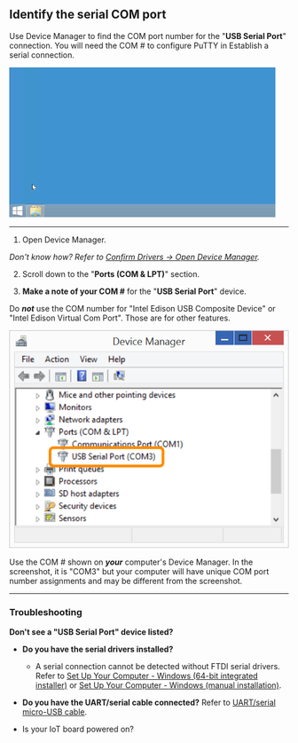## Identify the serial COM port

Use Device Manager to find the COM port number for the "**USB Serial Port**" connection. You will need the COM # to configure PuTTY in Establish a serial connection.

![Animated gif: identifying the serial COM port](images/identify_com_port-animated.gif)

---

1. Open Device Manager.

  _Don't know how? Refer to [Confirm Drivers → Open Device Manager](../../set_up_your_computer-windows/confirm_drivers.md#open-windows-device-manager)._

2. Scroll down to the "**Ports (COM & LPT)**" section.

3. **Make a note of your COM #** for the "**USB Serial Port**" device. 

  Do ***not*** use the COM number for "Intel Edison USB Composite Device" or "Intel Edison Virtual Com Port". Those are for other features.

  ![USB Serial Port entry in Device Manager](images/device_manager-usb_serial_highlighted.png)

  Use the COM # shown on ***your*** computer's Device Manager. In the screenshot, it is "COM3" but your computer will have unique COM port number assignments and may be different from the screenshot.

---

### Troubleshooting 

**Don't see a "USB Serial Port" device listed?**

* **Do you have the serial drivers installed?**
  * A serial connection cannot be detected without FTDI serial drivers. Refer to [Set Up Your Computer - Windows (64-bit integrated installer)](../../set_up_your_computer-windows/64bit_integrated_installer.md) or [Set Up Your Computer - Windows (manual installation)](../../set_up_your_computer-windows/manual_installation.md).

* **Do you have the UART/serial cable connected?** Refer to [UART/serial micro-USB cable](../../assembly-arduino_expansion_board/details-serial_cable.md).

* Is your IoT board powered on?
